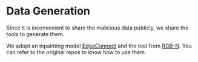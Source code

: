 # Data Generation

Since it is inconvenient to share the malicious data publicly, we share the tools to generate them.

We adopt an inpainting model [EdgeConnect](https://github.com/knazeri/edge-connect) and the tool from [RGB-N](https://github.com/LarryJiang134/Image_manipulation_detection). You can refer to the original repos to know how to use them.